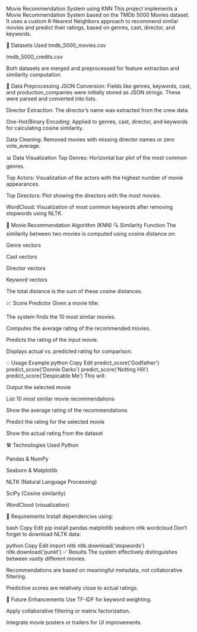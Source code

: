 Movie Recommendation System using KNN
This project implements a Movie Recommendation System based on the TMDb 5000 Movies dataset. It uses a custom K-Nearest Neighbors approach to recommend similar movies and predict their ratings, based on genres, cast, director, and keywords.

📂 Datasets Used
tmdb_5000_movies.csv

tmdb_5000_credits.csv

Both datasets are merged and preprocessed for feature extraction and similarity computation.

🧹 Data Preprocessing
JSON Conversion: Fields like genres, keywords, cast, and production_companies were initially stored as JSON strings. These were parsed and converted into lists.

Director Extraction: The director’s name was extracted from the crew data.

One-Hot/Binary Encoding: Applied to genres, cast, director, and keywords for calculating cosine similarity.

Data Cleaning: Removed movies with missing director names or zero vote_average.

📊 Data Visualization
Top Genres: Horizontal bar plot of the most common genres.

Top Actors: Visualization of the actors with the highest number of movie appearances.

Top Directors: Plot showing the directors with the most movies.

WordCloud: Visualization of most common keywords after removing stopwords using NLTK.

🤖 Movie Recommendation Algorithm (KNN)
🔍 Similarity Function
The similarity between two movies is computed using cosine distance on:

Genre vectors

Cast vectors

Director vectors

Keyword vectors

The total distance is the sum of these cosine distances.

📈 Score Predictor
Given a movie title:

The system finds the 10 most similar movies.

Computes the average rating of the recommended movies.

Predicts the rating of the input movie.

Displays actual vs. predicted rating for comparison.

💡 Usage Example
python
Copy
Edit
predict_score('Godfather')
predict_score('Donnie Darko')
predict_score('Notting Hill')
predict_score('Despicable Me')
This will:

Output the selected movie

List 10 most similar movie recommendations

Show the average rating of the recommendations

Predict the rating for the selected movie

Show the actual rating from the dataset

🛠 Technologies Used
Python

Pandas & NumPy

Seaborn & Matplotlib

NLTK (Natural Language Processing)

SciPy (Cosine similarity)

WordCloud (visualization)

📌 Requirements
Install dependencies using:

bash
Copy
Edit
pip install pandas matplotlib seaborn nltk wordcloud
Don’t forget to download NLTK data:

python
Copy
Edit
import nltk
nltk.download('stopwords')
nltk.download('punkt')
✅ Results
The system effectively distinguishes between vastly different movies.

Recommendations are based on meaningful metadata, not collaborative filtering.

Predictive scores are relatively close to actual ratings.

🧠 Future Enhancements
Use TF-IDF for keyword weighting.

Apply collaborative filtering or matrix factorization.

Integrate movie posters or trailers for UI improvements.
